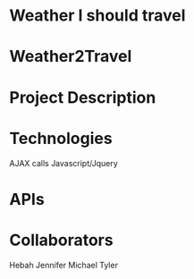 # Weather I should travel
# Weather2Travel

# Project Description


# Technologies
AJAX calls
Javascript/Jquery

# APIs

# Collaborators
Hebah
Jennifer
Michael
Tyler

